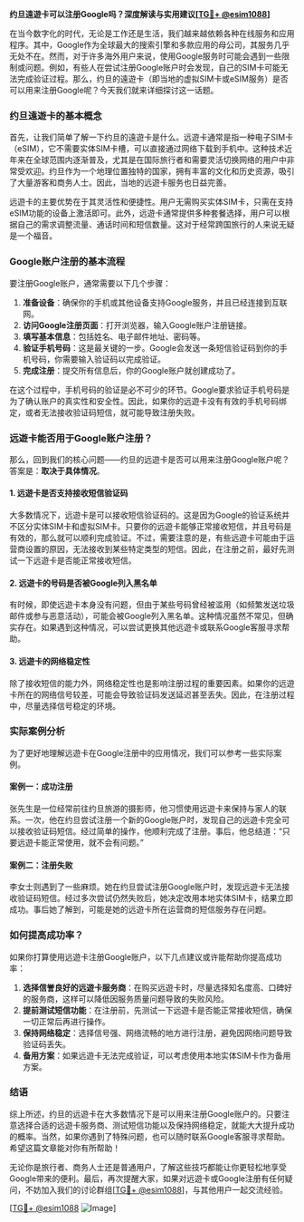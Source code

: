 **约旦遠遊卡可以注册Google吗？深度解读与实用建议[[TG💪+ @esim1088](https://t.me/s/esim1088)]**

在当今数字化的时代，无论是工作还是生活，我们越来越依赖各种在线服务和应用程序。其中，Google作为全球最大的搜索引擎和多款应用的母公司，其服务几乎无处不在。然而，对于许多海外用户来说，使用Google服务时可能会遇到一些限制或问题。例如，有些人在尝试注册Google账户时会发现，自己的SIM卡可能无法完成验证过程。那么，约旦的遠遊卡（即当地的虚拟SIM卡或eSIM服务）是否可以用来注册Google呢？今天我们就来详细探讨这一话题。

### 约旦遠遊卡的基本概念

首先，让我们简单了解一下约旦的遠遊卡是什么。远遊卡通常是指一种电子SIM卡（eSIM），它不需要实体SIM卡槽，可以直接通过网络下载到手机中。这种技术近年来在全球范围内逐渐普及，尤其是在国际旅行者和需要灵活切换网络的用户中非常受欢迎。约旦作为一个地理位置独特的国家，拥有丰富的文化和历史资源，吸引了大量游客和商务人士。因此，当地的远遊卡服务也日益完善。

远遊卡的主要优势在于其灵活性和便捷性。用户无需购买实体SIM卡，只需在支持eSIM功能的设备上激活即可。此外，远遊卡通常提供多种套餐选择，用户可以根据自己的需求调整流量、通话时间和短信数量。这对于经常跨国旅行的人来说无疑是一个福音。

### Google账户注册的基本流程

要注册Google账户，通常需要以下几个步骤：

1. **准备设备**：确保你的手机或其他设备支持Google服务，并且已经连接到互联网。
2. **访问Google注册页面**：打开浏览器，输入Google账户注册链接。
3. **填写基本信息**：包括姓名、电子邮件地址、密码等。
4. **验证手机号码**：这是最关键的一步。Google会发送一条短信验证码到你的手机号码，你需要输入验证码以完成验证。
5. **完成注册**：提交所有信息后，你的Google账户就创建成功了。

在这个过程中，手机号码的验证是必不可少的环节。Google要求验证手机号码是为了确认账户的真实性和安全性。因此，如果你的远遊卡没有有效的手机号码绑定，或者无法接收验证码短信，就可能导致注册失败。

### 远遊卡能否用于Google账户注册？

那么，回到我们的核心问题——约旦的远遊卡是否可以用来注册Google账户呢？答案是：**取决于具体情况**。

#### 1. 远遊卡是否支持接收短信验证码

大多数情况下，远遊卡是可以接收短信验证码的。这是因为Google的验证系统并不区分实体SIM卡和虚拟SIM卡。只要你的远遊卡能够正常接收短信，并且号码是有效的，那么就可以顺利完成验证。不过，需要注意的是，有些远遊卡可能由于运营商设置的原因，无法接收到某些特定类型的短信。因此，在注册之前，最好先测试一下远遊卡是否能正常接收短信。

#### 2. 远遊卡的号码是否被Google列入黑名单

有时候，即使远遊卡本身没有问题，但由于某些号码曾经被滥用（如频繁发送垃圾邮件或参与恶意活动），可能会被Google列入黑名单。这种情况虽然不常见，但确实存在。如果遇到这种情况，可以尝试更换其他远遊卡或联系Google客服寻求帮助。

#### 3. 远遊卡的网络稳定性

除了接收短信的能力外，网络稳定性也是影响注册过程的重要因素。如果你的远遊卡所在的网络信号较差，可能会导致验证码发送延迟甚至丢失。因此，在注册过程中，尽量选择信号稳定的环境。

### 实际案例分析

为了更好地理解远遊卡在Google注册中的应用情况，我们可以参考一些实际案例。

#### 案例一：成功注册

张先生是一位经常前往约旦旅游的摄影师，他习惯使用远遊卡来保持与家人的联系。一次，他在约旦尝试注册一个新的Google账户时，发现自己的远遊卡完全可以接收验证码短信。经过简单的操作，他顺利完成了注册。事后，他总结道：“只要远遊卡能正常使用，就不会有问题。”

#### 案例二：注册失败

李女士则遇到了一些麻烦。她在约旦尝试注册Google账户时，发现远遊卡无法接收验证码短信。经过多次尝试仍然失败后，她决定改用本地实体SIM卡，结果立即成功。事后她了解到，可能是她的远遊卡所在运营商的短信服务存在问题。

### 如何提高成功率？

如果你打算使用远遊卡注册Google账户，以下几点建议或许能帮助你提高成功率：

1. **选择信誉良好的远遊卡服务商**：在购买远遊卡时，尽量选择知名度高、口碑好的服务商，这样可以降低因服务质量问题导致的失败风险。
2. **提前测试短信功能**：在注册前，先测试一下远遊卡是否能正常接收短信，确保一切正常后再进行操作。
3. **保持网络稳定**：选择信号强、网络流畅的地方进行注册，避免因网络问题导致验证码丢失。
4. **备用方案**：如果远遊卡无法完成验证，可以考虑使用本地实体SIM卡作为备用方案。

### 结语

综上所述，约旦的远遊卡在大多数情况下是可以用来注册Google账户的。只要注意选择合适的远遊卡服务商、测试短信功能以及保持网络稳定，就能大大提升成功的概率。当然，如果你遇到了特殊问题，也可以随时联系Google客服寻求帮助。希望这篇文章能对你有所帮助！

无论你是旅行者、商务人士还是普通用户，了解这些技巧都能让你更轻松地享受Google带来的便利。最后，再次提醒大家，如果对远遊卡或Google注册有任何疑问，不妨加入我们的讨论群组[[TG💪+ @esim1088](https://t.me/s/esim1088)]，与其他用户一起交流经验。

[[TG💪+ @esim1088](https://t.me/s/esim1088) ![Image](https://i.postimg.cc/4NQfJmqS/Snipaste-2025-05-13-00-14-12.png)]
